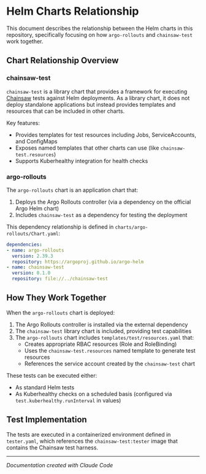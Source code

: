 # Helm Charts Relationship

This document describes the relationship between the Helm charts in this repository, specifically focusing on how `argo-rollouts` and `chainsaw-test` work together.

## Chart Relationship Overview

### chainsaw-test

`chainsaw-test` is a library chart that provides a framework for executing [Chainsaw](https://github.com/kyverno/chainsaw) tests against Helm deployments. As a library chart, it does not deploy standalone applications but instead provides templates and resources that can be included in other charts.

Key features:
- Provides templates for test resources including Jobs, ServiceAccounts, and ConfigMaps
- Exposes named templates that other charts can use (like `chainsaw-test.resources`)
- Supports Kuberhealthy integration for health checks

### argo-rollouts

The `argo-rollouts` chart is an application chart that:
1. Deploys the Argo Rollouts controller (via a dependency on the official Argo Helm chart)
2. Includes `chainsaw-test` as a dependency for testing the deployment

This dependency relationship is defined in `charts/argo-rollouts/Chart.yaml`:
```yaml
dependencies:
- name: argo-rollouts
  version: 2.39.3
  repository: https://argoproj.github.io/argo-helm
- name: chainsaw-test
  version: 0.1.0
  repository: file://../chainsaw-test
```

## How They Work Together

When the `argo-rollouts` chart is deployed:

1. The Argo Rollouts controller is installed via the external dependency
2. The `chainsaw-test` library chart is included, providing test capabilities
3. The `argo-rollouts` chart includes `templates/test/resources.yaml` that:
   - Creates appropriate RBAC resources (Role and RoleBinding)
   - Uses the `chainsaw-test.resources` named template to generate test resources
   - References the service account created by the `chainsaw-test` chart

These tests can be executed either:
- As standard Helm tests
- As Kuberhealthy checks on a scheduled basis (configured via `test.kuberhealthy.runInterval` in values)

## Test Implementation

The tests are executed in a containerized environment defined in `tester.yaml`, which references the `chainsaw-test:tester` image that contains the Chainsaw test harness.

---

*Documentation created with Claude Code*